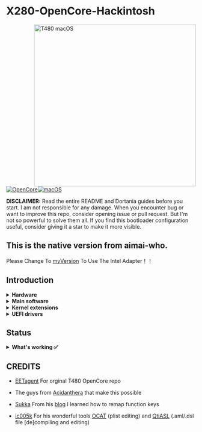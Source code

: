 # X280-OpenCore-Hackintosh

<img align="right" src="./Other/README_Resources/ThinkPad.gif" alt="T480 macOS" width="430">

[![OpenCore](https://img.shields.io/badge/OpenCore-0.7.6-blue.svg)](https://github.com/acidanthera/OpenCorePkg)[![macOS](https://img.shields.io/badge/macOS-11.6-brightgreen.svg)](https://www.apple.com/macos/big-sur)

**DISCLAIMER:**
Read the entire README and Dortania guides before you start. I am not responsible for any damage.
When you encounter bug or want to improve this repo, consider opening issue or pull request. But I'm not so powerful to solve them all.
If you find this bootloader configuration useful, consider giving it a star to make it more visible.
## This is the native version from aimai-who.
Please Change To [myVersion](https://github.com/TGP258/ThinPadX280-s_Hackintosh_For_PERFECT_macOSBigSur/tree/Built-in_Intel_adapter) To Use The Intel Adapter！！
## Introduction
<details>

<summary><strong>Hardware</strong></summary>
<br>



[![UEFI](https://img.shields.io/badge/UEFI-N20ET58W(1.43)-lightgrey)]

| Category  | Component                                                          | Note |
| :------------ | :--------------------------------------------------------------- | :---- |
| CPU         | Intel Core i5-8250U                                              | |
| GPU         | Intel UHD 620                                                       | |
| SSD          | SAMSUNG MZNLN256HAJQ-000L7 256GB      | |
| Memory  | 4GB * 2 DDR4 2400Mhz                                      | |
| Wifi & BT | Intel Wireless-AC 8265                                        | replaced by DW1820A with some pins masked |
| Input  | PS2 Keyboard & Synaptics TrackPad | [VoodooPS2Controller](https://github.com/acidanthera/VoodooPS2) and some handmade key remapping |

</details>  

<details>

<summary><strong>Main software</strong></summary>
<br>

| Component     | Version         |
| ------------- | --------------- |
| macOS Big Sur | 11.6.1 (20G224) |
| OpenCore      | v0.7.6          |

</details>

<details>
<summary><strong>Kernel extensions</strong></summary>
<br>

| Kext                  |
| :-------------------- |
| AppleALC              |
| BrcmPatchRam          |
| BrcmBluetoothInjector |
| BrcmFirmwareData      |
| BrcmPatchRAM3         |
| BrightnessKeys        |
| CPUFriend             |
| CPUFriendDataProvider |
| HibernationFixup      |
| HoRNDIS               |
| IntelMausi            |
| Lilu                  |
| NoTouchID             |
| NVMeFix               |
| RTCMemoryFixup        |
| SMCBatteryManager     |
| SMCProcessor          |
| SMCSuperIO            |
| USBInjectAll          |
| USBPorts              |
| VirtualSMC            |
| VoltageShift          |
| VoodooPS2Controller   |
| VoodooRMI             |
| VoodooSMBus           |
| WhateverGreen         |

</details>
<details>
<summary><strong>UEFI drivers</strong></summary>
<br>

| Driver              |
| :------------------ |
| AudioDxe.efi        |
| CrScreenshotDxe.efi |
| HfsPlus.efi         |
| OpenCanopy.efi      |
| OpenRuntime.efi     |

</details>

## Status

<details>  

<summary><strong>What's working ✅</strong></summary>

- [x] Battery percentage

- [x] Bluetooth `DW1820A`

- [x] Boot chime

- [x] Boot menu `OpenCanopy` 

- [x] CPU power management / performance

- [x] FireVault 2 `Should be good, not tested` 

- [x] GPU UHD 620 hardware acceleration / performance 

- [x] HDMI `Closed and opened lid. With audio.`

- [x] iMessage, FaceTime, App Store, iTunes Store. **Generate your own SMBIOS**

- [x] Intel I219V Ethernet port `Should be good, not tested` 

- [x] Keyboard `Volume and brightness hotkeys. Another media keys not used`

- [x] Microphone `Fn+F4 not work`

- [x] Realtek® ALC3287 ("ALC257") Audio

- [x] Sidecar wired `Should be good, not tested` 

- [x] Sleep/Wake 

- [x] TouchPad

- [x] TrackPoint

- [x] USB Ports `Works after configured`

- [x] Web camera

- [x] Wifi `DW1820A`

</details>  

## CREDITS

- [EETagent](https://github.com/EETagent) For orginal T480 OpenCore repo

- The guys from [Acidanthera](https://github.com/acidanthera) that make this possible
  
- [Sukka](https://github.com/SukkaW) From his [blog](https://blog.skk.moe/post/ssdt-map-fn-shortcuts/) I learned how to remap function keys
- [ic005k](https://github.com/ic005k) For his wonderful tools [OCAT](https://github.com/ic005k/QtOpenCoreConfig) (plist editing) and [QtiASL](https://github.com/ic005k/QtiASL) (.aml/.dsl file [de]compiling and editing)
